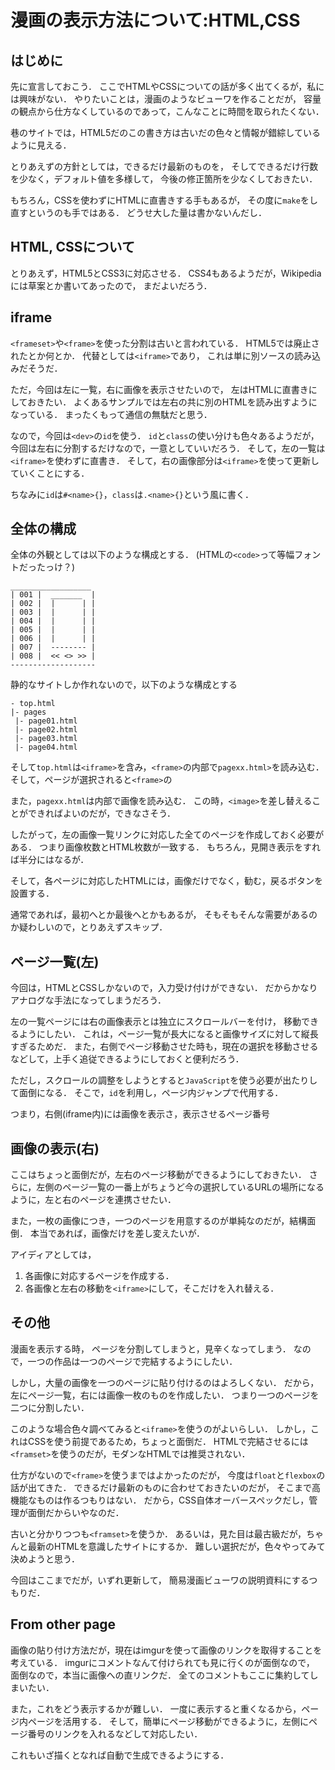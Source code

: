 漫画の表示方法について:HTML,CSS
==================

はじめに
-----------

先に宣言しておこう．
ここでHTMLやCSSについての話が多く出てくるが，私には興味がない．
やりたいことは，漫画のようなビューワを作ることだが，
容量の観点から仕方なくしているのであって，こんなことに時間を取られたくない．

巷のサイトでは，HTML5だのこの書き方は古いだの色々と情報が錯綜しているように見える．

とりあえずの方針としては，できるだけ最新のものを，
そしてできるだけ行数を少なく，デフォルト値を多様して，
今後の修正箇所を少なくしておきたい．

もちろん，CSSを使わずにHTMLに直書きする手もあるが，
その度に`make`をし直すというのも手ではある．
どうせ大した量は書かないんだし．

HTML, CSSについて
---------------

とりあえず，HTML5とCSS3に対応させる．
CSS4もあるようだが，Wikipediaには草案とか書いてあったので，
まだよいだろう．

iframe
--------------

`<frameset>`や`<frame>`を使った分割は古いと言われている．
HTML5では廃止されたとか何とか．
代替としては`<iframe>`であり，
これは単に別ソースの読み込みだそうだ．

ただ，今回は左に一覧，右に画像を表示させたいので，
左はHTMLに直書きにしておきたい．
よくあるサンプルでは左右の共に別のHTMLを読み出すようになっている．
まったくもって通信の無駄だと思う．

なので，今回は`<dev>`の`id`を使う．
`id`と`class`の使い分けも色々あるようだが，
今回は左右に分割するだけなので，一意としていいだろう．
そして，左の一覧は`<iframe>`を使わずに直書き．
そして，右の画像部分は`<iframe>`を使って更新していくことにする．

ちなみに`id`は`#<name>{}`，`class`は`.<name>{}`という風に書く．


全体の構成
------------

全体の外観としては以下のような構成とする．
(HTMLの`<code>`って等幅フォントだったっけ？)

```
__________________
| 001 |  _______  |
| 002 |  |      | |
| 003 |  |      | |
| 004 |  |      | |
| 005 |  |      | |
| 006 |  |      | |
| 007 |  -------- |
| 008 |  << <> >> |
-------------------
```

静的なサイトしか作れないので，以下のような構成とする

```
- top.html
|- pages
 |- page01.html
 |- page02.html
 |- page03.html
 |- page04.html
```

そして`top.html`は`<iframe>`を含み，`<frame>`の内部で`pagexx.html>`を読み込む．
そして，ページが選択されると`<frame>`の

また，`pagexx.html`は内部で画像を読み込む．
この時，`<image>`を差し替えることができればよいのだが，できなさそう．

したがって，左の画像一覧リンクに対応した全てのページを作成しておく必要がある．
つまり画像枚数とHTML枚数が一致する．
もちろん，見開き表示をすれば半分にはなるが．

そして，各ページに対応したHTMLには，画像だけでなく，勧む，戻るボタンを設置する．

通常であれば，最初へとか最後へとかもあるが，
そもそもそんな需要があるのか疑わしいので，とりあえずスキップ．


ページ一覧(左)
---------

今回は，HTMLとCSSしかないので，入力受け付けができない．
だからかなりアナログな手法になってしまうだろう．

左の一覧ページには右の画像表示とは独立にスクロールバーを付け，
移動できるようにしたい．
これは，ページ一覧が長大になると画像サイズに対して縦長すぎるためだ．
また，右側でページ移動させた時も，現在の選択を移動させるなどして，上手く追従できるようにしておくと便利だろう．

ただし，スクロールの調整をしようとすると`JavaScript`を使う必要が出たりして面倒になる．
そこで，`id`を利用し，ページ内ジャンプで代用する．

つまり，右側(iframe内)には画像を表示さ，表示させるページ番号



画像の表示(右)
---------

ここはちょっと面倒だが，左右のページ移動ができるようにしておきたい．
さらに，左側のページ一覧の一番上がちょうど今の選択しているURLの場所になるように，左と右のページを連携させたい．

また，一枚の画像につき，一つのページを用意するのが単純なのだが，結構面倒．
本当であれば，画像だけを差し変えたいが．

アイディアとしては，

1. 各画像に対応するページを作成する．
2. 各画像と左右の移動を`<iframe>`にして，そこだけを入れ替える．




その他
------------

漫画を表示する時，
ページを分割してしまうと，見辛くなってしまう．
なので，一つの作品は一つのページで完結するようにしたい．

しかし，大量の画像を一つのページに貼り付けるのはよろしくない．
だから，左にページ一覧，右には画像一枚のものを作成したい．
つまり一つのページを二つに分割したい．

このような場合色々調べてみると`<iframe>`を使うのがよいらしい．
しかし，これはCSSを使う前提であるため，ちょっと面倒だ．
HTMLで完結させるには`<framset>`を使うのだが，モダンなHTMLでは推奨されない．

仕方がないので`<frame>`を使うまではよかったのだが，
今度は`float`と`flexbox`の話が出てきた．
できるだけ最新のものに合わせておきたいのだが，
そこまで高機能なものは作るつもりはない．
だから，CSS自体オーバースペックだし，管理が面倒だからいやなのだ．

古いと分かりつつも`<framset>`を使うか．
あるいは，見た目は最古級だが，ちゃんと最新のHTMLを意識したサイトにするか．
難しい選択だが，色々やってみて決めようと思う．

今回はここまでだが，いずれ更新して，
簡易漫画ビューワの説明資料にするつもりだ．



From other page
------------

画像の貼り付け方法だが，現在はimgurを使って画像のリンクを取得することを考えている．
imgurにコメントなんて付けられても見に行くのが面倒なので，
面倒なので，本当に画像への直リンクだ．
全てのコメントもここに集約してしまいたい．

また，これをどう表示するかが難しい．
一度に表示すると重くなるから，ページ内ページを活用する．
そして，簡単にページ移動ができるように，左側にページ番号のリンクを入れるなどして対応したい．

これもいざ描くとなれば自動で生成できるようにする．
